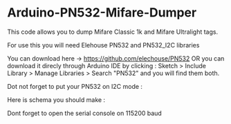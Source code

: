# Arduino-PN532-Mifare-Dumper
This code allows you to dump Mifare Classic 1k and Mifare Ultralight tags.


For use this you will need Elehouse PN532 and PN532_I2C libraries 

You can download here -> https://github.com/elechouse/PN532
OR you can download it direcly through Arduino IDE by clicking : Sketch > Include Library > Manage Libraries > Search "PN532" and you will find them both.

Dot not forget to put your PN532 on I2C mode :


Here is schema you should make :


Dont forget to open the serial console on 115200 baud
